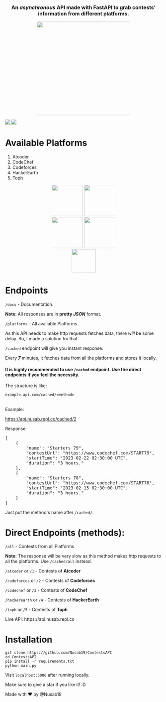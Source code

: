 <h3 align="center">An <i>asynchronous</i> API made with FastAPI to grab contests' information from different platforms.</h3>

<p align="center">
<img height="300px" src="https://te.legra.ph/file/46a2556c0bb2e9ad90e94.jpg">
</p>

<a target="_blank" href="https://github.com/Nusab19/ContestsAPI"><img src="https://img.shields.io/github/stars/Nusab19/ContestsAPI"/></a>
<a target="_blank" href="https://github.com/Nusab19/ContestsAPI"><img src="https://img.shields.io/github/last-commit/Nusab19/ContestsAPI" />
</a>


<h1>Available Platforms</h1>

<ol>
<li>Atcoder</li>
<li>CodeChef</li>
<li>Codeforces</li>
<li>HackerEarth</li>
<li>Toph</li>
</ol>

<p align="center">
<img height="100px" src="https://te.legra.ph/file/8f3c11d29137158c58e6a.png">
<img height="100px" src="https://te.legra.ph/file/fd1d40f90734a028a1e76.png">
<br>
<img height="100px" src="https://telegra.ph/file/bf1b768d37b0d2dabb049.png">
<img height="100px" src="https://te.legra.ph/file/90ab43168f2152a1ea0e0.png">
<br>
<img height="77px" src="https://telegra.ph/file/78799a5bb917998a0af9b.png">
</p>


<h1>Endpoints</h1>

<code>/docs</code> - Documentation.

<b>Note</b>: All responses are in <b>pretty <i>JSON</i></b> format.

<code>/platforms</code> - All available Platforms

<p>As this API needs to make http requests fetches data, there <i>will</i> be some delay. So, I made a solution for that.

<code>/cached</code> endpoint will give you instant response.</p>

<p>Every <b><i>7</i></b> minutes, it fetches data from all the platforms and stores it locally.</p>

<h4>It is highly recommended to use <code>/cached</code> endpoint. Use the direct endpoints if you feel the necessity.</h4>

The structure is like:

<code>example.api.com/cached/&lt;method&gt;</code> <br><br>

Example:

https://api.nusab.repl.co/cached/2

Response:
<pre>
[
    {
        "name": "Starters 79",
        "contestUrl": "https://www.codechef.com/START79",
        "startTime": "2023-02-22 02:30:00 UTC",
        "duration": "3 hours."
    },
    {
        "name": "Starters 78",
        "contestUrl": "https://www.codechef.com/START78",
        "startTime": "2023-02-15 02:30:00 UTC",
        "duration": "3 hours."
    }
]
</pre>


Just put the method's name after <code>/cached/</code>.



<h1>Direct Endpoints (methods):</h1>

<code>/all</code> - Contests from all Platforms

<b>Note:</b> The response will be very slow as this method makes http requests to all the platforms. Use <code>/cached/all</code> instead.

<code>/atcoder</code> or <code>/1</code> - Contests of <b>Atcoder</b>

<code>/codeforces</code> or <code>/2</code> - Contests of <b>Codeforces</b>

<code>/codechef</code> or <code>/3</code> - Contests of <b>CodeChef</b>

<code>/hackerearth</code> or <code>/4</code> - Contests of <b>HackerEarth</b>

<code>/toph</code> or <code>/5</code> - Contests of <b>Toph</b>

<p>Live API: https://api.nusab.repl.co</p>

<h1>Installation</h1>


```
git clone https://github.com/Nusab19/ContestsAPI
cd ContestsAPI
pip install -r requirements.txt
python main.py
```

Visit <code>localhost:5000</code> after running locally.

Make sure to give a star if you like it! :D

Made with ❤ by @Nusab19

